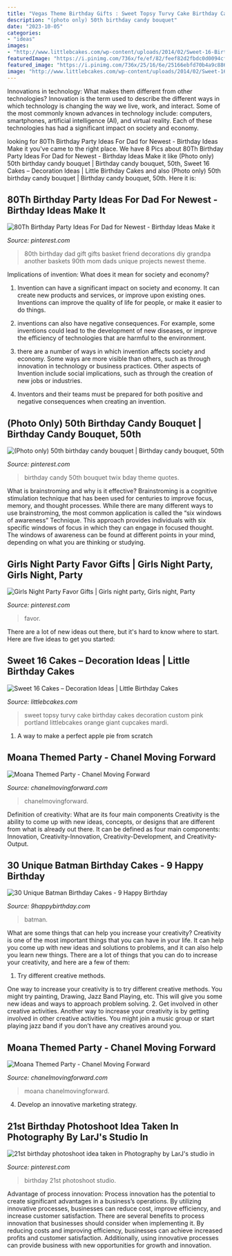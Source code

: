 ```yaml
---
title: "Vegas Theme Birthday Gifts : Sweet Topsy Turvy Cake Birthday Cakes Decoration Custom Pink Portland Littlebcakes Orange Giant Cupcakes Mardi"
description: "(photo only) 50th birthday candy bouquet"
date: "2023-10-05"
categories:
- "ideas"
images:
- "http://www.littlebcakes.com/wp-content/uploads/2014/02/Sweet-16-Birthday-Cake.jpg"
featuredImage: "https://i.pinimg.com/736x/fe/ef/82/feef82d2fbdc0d0094cfe5e85aa2f744.jpg"
featured_image: "https://i.pinimg.com/736x/25/16/6e/25166ebfd70b4a9c88606b897b1cd329.jpg"
image: "http://www.littlebcakes.com/wp-content/uploads/2014/02/Sweet-16-Birthday-Cake.jpg"
---
```



Innovations in technology: What makes them different from other technologies?
Innovation is the term used to describe the different ways in which technology is changing the way we live, work, and interact. Some of the most commonly known advances in technology include: computers, smartphones, artificial intelligence (AI), and virtual reality. Each of these technologies has had a significant impact on society and economy.

	

		
looking for 80Th Birthday Party Ideas For Dad for Newest - Birthday Ideas Make it you've came to the right place. We have 8 Pics about 80Th Birthday Party Ideas For Dad for Newest - Birthday Ideas Make it like (Photo only) 50th birthday candy bouquet | Birthday candy bouquet, 50th, Sweet 16 Cakes – Decoration Ideas | Little Birthday Cakes and also (Photo only) 50th birthday candy bouquet | Birthday candy bouquet, 50th. Here it is:
		
    
## 80Th Birthday Party Ideas For Dad For Newest - Birthday Ideas Make It

<img loading=lazy src="https://i.pinimg.com/736x/e1/7c/af/e17caf889573b5929d48e6e4ec4d7d7d.jpg" onerror="this.onerror=null;this.src='https://tse4.mm.bing.net/th?id=OIP.Ob_pmDcQrwWBc4gZsZ6qMgHaNI&amp;pid=15.1';" alt="80Th Birthday Party Ideas For Dad for Newest - Birthday Ideas Make it">

_Source: pinterest.com_

>80th birthday dad gift gifts basket friend decorations diy grandpa another baskets 90th mom dads unique projects newest theme. 

	

Implications of invention: What does it mean for society and economy?
1. Invention can have a significant impact on society and economy. It can create new products and services, or improve upon existing ones. Inventions can improve the quality of life for people, or make it easier to do things.
2. inventions can also have negative consequences. For example, some inventions could lead to the development of new diseases, or improve the efficiency of technologies that are harmful to the environment.

3. there are a number of ways in which invention affects society and economy. Some ways are more visible than others, such as through innovation in technology or business practices. Other aspects of Invention include social implications, such as through the creation of new jobs or industries.

4. Inventors and their teams must be prepared for both positive and negative consequences when creating an invention.

    
## (Photo Only) 50th Birthday Candy Bouquet | Birthday Candy Bouquet, 50th

<img loading=lazy src="http://i.pinimg.com/1200x/0a/38/0b/0a380b7ba9f95090a9dec03065714378.jpg" onerror="this.onerror=null;this.src='https://tse2.mm.bing.net/th?id=OIP.o8pur98Q6WBmNJYUxDFESAHaJ4&amp;pid=15.1';" alt="(Photo only) 50th birthday candy bouquet | Birthday candy bouquet, 50th">

_Source: pinterest.com_

>birthday candy 50th bouquet twix bday theme quotes. 

	

What is brainstroming and why is it effective?
Brainstroming is a cognitive stimulation technique that has been used for centuries to improve focus, memory, and thought processes. While there are many different ways to use brainstroming, the most common application is called the “six windows of awareness” Technique. This approach provides individuals with six specific windows of focus in which they can engage in focused thought. The windows of awareness can be found at different points in your mind, depending on what you are thinking or studying.

    
## Girls Night Party Favor Gifts | Girls Night Party, Girls Night, Party

<img loading=lazy src="https://i.pinimg.com/736x/25/16/6e/25166ebfd70b4a9c88606b897b1cd329.jpg" onerror="this.onerror=null;this.src='https://tse2.mm.bing.net/th?id=OIP.CBIGe77MdXkiLgef9DqKCwHaPP&amp;pid=15.1';" alt="Girls Night Party Favor Gifts | Girls night party, Girls night, Party">

_Source: pinterest.com_

>favor. 

	

There are a lot of new ideas out there, but it's hard to know where to start. Here are five ideas to get you started: 

    
## Sweet 16 Cakes – Decoration Ideas | Little Birthday Cakes

<img loading=lazy src="http://www.littlebcakes.com/wp-content/uploads/2014/02/Sweet-16-Birthday-Cake.jpg" onerror="this.onerror=null;this.src='https://tse2.mm.bing.net/th?id=OIP.0dkJDj5mHY0mZkfoAQmQ6gHaJ6&amp;pid=15.1';" alt="Sweet 16 Cakes – Decoration Ideas | Little Birthday Cakes">

_Source: littlebcakes.com_

>sweet topsy turvy cake birthday cakes decoration custom pink portland littlebcakes orange giant cupcakes mardi. 

	

1. A way to make a perfect apple pie from scratch 

    
## Moana Themed Party - Chanel Moving Forward

<img loading=lazy src="https://chanelmovingforward.com/wp-content/uploads/2017/05/wsi-imageoptim-moana-birthday-party.jpg" onerror="this.onerror=null;this.src='https://tse4.mm.bing.net/th?id=OIP.hDGjlwQLIgePJU2sha3_hAHaE8&amp;pid=15.1';" alt="Moana Themed Party - Chanel Moving Forward">

_Source: chanelmovingforward.com_

>chanelmovingforward. 

	

Definition of creativity: What are its four main components
Creativity is the ability to come up with new ideas, concepts, or designs that are different from what is already out there. It can be defined as four main components: Innovation, Creativity-Innovation, Creativity-Development, and Creativity-Output.

    
## 30 Unique Batman Birthday Cakes - 9 Happy Birthday

<img loading=lazy src="https://www.9happybirthday.com/wp-content/uploads/2017/08/hero-batman-cakes-640x853.jpg" onerror="this.onerror=null;this.src='https://tse3.mm.bing.net/th?id=OIP.guZz_wf2_cE8UN8ASth6YAHaJ3&amp;pid=15.1';" alt="30 Unique Batman Birthday Cakes - 9 Happy Birthday">

_Source: 9happybirthday.com_

>batman. 

	

What are some things that can help you increase your creativity?
Creativity is one of the most important things that you can have in your life. It can help you come up with new ideas and solutions to problems, and it can also help you learn new things. There are a lot of things that you can do to increase your creativity, and here are a few of them: 
1. Try different creative methods.

One way to increase your creativity is to try different creative methods. You might try painting, Drawing, Jazz Band Playing, etc. This will give you some new ideas and ways to approach problem solving. 
2. Get involved in other creative activities.
Another way to increase your creativity is by getting involved in other creative activities. You might join a music group or start playing jazz band if you don’t have any creatives around you.

    
## Moana Themed Party - Chanel Moving Forward

<img loading=lazy src="https://chanelmovingforward.com/wp-content/uploads/2017/05/wsi-imageoptim-moana-punch.jpg" onerror="this.onerror=null;this.src='https://tse2.mm.bing.net/th?id=OIP.c5P2UzIsIUlQCOIQ45LwxQHaLL&amp;pid=15.1';" alt="Moana Themed Party - Chanel Moving Forward">

_Source: chanelmovingforward.com_

>moana chanelmovingforward. 

	

4. Develop an innovative marketing strategy.

    
## 21st Birthday Photoshoot Idea Taken In Photography By LarJ&#039;s Studio In

<img loading=lazy src="https://i.pinimg.com/736x/fe/ef/82/feef82d2fbdc0d0094cfe5e85aa2f744.jpg" onerror="this.onerror=null;this.src='https://tse4.mm.bing.net/th?id=OIP.mbpktSCaitCNFk4kLuvdCAHaLB&amp;pid=15.1';" alt="21st birthday photoshoot idea taken in Photography by LarJ&#039;s studio in">

_Source: pinterest.com_

>birthday 21st photoshoot studio. 

	

Advantage of process innovation:
Process innovation has the potential to create significant advantages in a business’s operations. By utilizing innovative processes, businesses can reduce cost, improve efficiency, and increase customer satisfaction.
There are several benefits to process innovation that businesses should consider when implementing it. By reducing costs and improving efficiency, businesses can achieve increased profits and customer satisfaction. Additionally, using innovative processes can provide business with new opportunities for growth and innovation.

